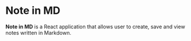 # Note in MD
__Note in MD__ is a React application that allows user to create, save and view notes written in Markdown.
